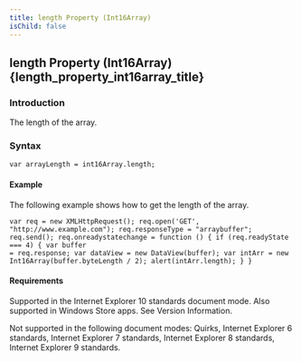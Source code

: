 ```yaml
---
title: length Property (Int16Array)
isChild: false
---
```


## length Property (Int16Array) {length_property_int16array_title}

### Introduction 

 The length of the array.

### Syntax 

```
var arrayLength = int16Array.length;
```

#### Example 

<p xmlns:util="util">
  The following example shows how to get the length of the array.
</p>

```
var req = new XMLHttpRequest(); req.open('GET', "http://www.example.com"); req.responseType = "arraybuffer"; req.send(); req.onreadystatechange = function () { if (req.readyState === 4) { var buffer
= req.response; var dataView = new DataView(buffer); var intArr = new Int16Array(buffer.byteLength / 2); alert(intArr.length); } }
```

#### Requirements 

<div id="requirementsTitleSection" class="section" name="collapseableSection" style="">
  <p xmlns:util="util"></p>
  <p>
    Supported in the Internet Explorer 10 standards document mode. Also supported in Windows Store apps. See Version Information.
  </p>
  <p>
    Not supported in the following document modes: Quirks, Internet Explorer 6 standards, Internet Explorer 7 standards, Internet Explorer 8 standards, Internet Explorer 9 standards.
  </p>
</div>


